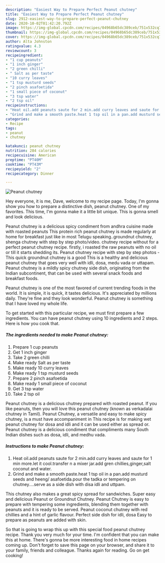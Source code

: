 ```yaml
---
description: "Easiest Way to Prepare Perfect Peanut chutney"
title: "Easiest Way to Prepare Perfect Peanut chutney"
slug: 2912-easiest-way-to-prepare-perfect-peanut-chutney
date: 2020-10-02T01:42:20.792Z
image: https://img-global.cpcdn.com/recipes/04968b65dc389ceb/751x532cq70/peanut-chutney-recipe-main-photo.jpg
thumbnail: https://img-global.cpcdn.com/recipes/04968b65dc389ceb/751x532cq70/peanut-chutney-recipe-main-photo.jpg
cover: https://img-global.cpcdn.com/recipes/04968b65dc389ceb/751x532cq70/peanut-chutney-recipe-main-photo.jpg
author: Alta Johnston
ratingvalue: 4.3
reviewcount: 3
recipeingredient:
- "1 cup peanuts"
- "1 inch ginger"
- "2 green chilli"
- " Salt as per taste"
- "10 curry leaves"
- "1 tsp musturd seeds"
- "2 pinch asafoetida"
- "1 small piece of coconut"
- "3 tsp water"
- "2 tsp oil"
recipeinstructions:
- "Heat oil.add peanuts saute for 2 min.add curry leaves and saute for 1 min more.let it cool.transfer n a mixer jar.add gren chillies,ginger,salt coconut and water."
- "Grind and make a smooth paste.heat 1 tsp oil in a pan.add musturd seeds and heeng/ asafoetida.pour the tadka or tempering on chutney....serve as a side dish with disa idli and uttpam."
categories:
- Recipe
tags:
- peanut
- chutney

katakunci: peanut chutney 
nutrition: 284 calories
recipecuisine: American
preptime: "PT40M"
cooktime: "PT43M"
recipeyield: "2"
recipecategory: Dinner

---
```



![Peanut chutney](https://img-global.cpcdn.com/recipes/04968b65dc389ceb/751x532cq70/peanut-chutney-recipe-main-photo.jpg)

Hey everyone, it is me, Dave, welcome to my recipe page. Today, I'm gonna show you how to prepare a distinctive dish, peanut chutney. One of my favorites. This time, I'm gonna make it a little bit unique. This is gonna smell and look delicious.

Peanut chutney is a delicious spicy condiment from andhra cuisine made with roasted peanuts This protein rich peanut chutney is made regularly at home for breakfast just like in most Telugu speaking..groundnut chutney, shenga chutney with step by step photo/video. chutney recipe without for a perfect peanut chutney recipe. firstly, i roasted the raw peanuts with no oil or till it starts shedding its. Peanut chutney recipe with step by step photos - This quick groundnut chutney is a good This is a healthy and delicious peanut chutney that goes very well with idli, dosa, medu vada or uttapam. Peanut chutney is a mildly spicy chutney side dish, originating from the Indian subcontinent, that can be used with several snack foods and breakfast foods.

Peanut chutney is one of the most favored of current trending foods in the world. It is simple, it is quick, it tastes delicious. It's appreciated by millions daily. They're fine and they look wonderful. Peanut chutney is something that I have loved my whole life.


To get started with this particular recipe, we must first prepare a few ingredients. You can have peanut chutney using 10 ingredients and 2 steps. Here is how you cook that.

<!--inarticleads1-->

##### The ingredients needed to make Peanut chutney:

1. Prepare 1 cup peanuts
1. Get 1 inch ginger
1. Take 2 green chilli
1. Make ready  Salt as per taste
1. Make ready 10 curry leaves
1. Make ready 1 tsp musturd seeds
1. Prepare 2 pinch asafoetida
1. Make ready 1 small piece of coconut
1. Get 3 tsp water
1. Take 2 tsp oil


Peanut chutney is a delicious chutney prepared with roasted peanut. If you like peanuts, then you will love this peanut chutney (known as verkadalai chutney in Tamil). Peanut Chutney, a versatile and easy to make spicy chutney, is a must have accompaniment in This recipe is for making wet peanut chutney for dosa and idli and it can be used either as spread or. Peanut chutney is a delicious condiment that compliments many South Indian dishes such as dosa, idli, and medhu vada. 

<!--inarticleads2-->

##### Instructions to make Peanut chutney:

1. Heat oil.add peanuts saute for 2 min.add curry leaves and saute for 1 min more.let it cool.transfer n a mixer jar.add gren chillies,ginger,salt coconut and water.
1. Grind and make a smooth paste.heat 1 tsp oil in a pan.add musturd seeds and heeng/ asafoetida.pour the tadka or tempering on chutney....serve as a side dish with disa idli and uttpam.


This chutney also makes a great spicy spread for sandwiches. Super easy and delicious Peanut or Groundnut Chutney. Peanut Chutney is easy to prepare with tempering some ingredients, blending them together with peanuts and it is ready to be served. Peanut coconut chutney with red chillies and a hint of garlic flavour. Perfect side dish for idli, dosa Easy to prepare as peanuts are added with skin. 

So that is going to wrap this up with this special food peanut chutney recipe. Thank you very much for your time. I'm confident that you can make this at home. There's gonna be more interesting food in home recipes coming up. Don't forget to save this page on your browser, and share it to your family, friends and colleague. Thanks again for reading. Go on get cooking!
